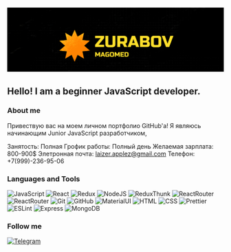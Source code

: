 [![Header](https://github.com/LAIZERLZR/LAIZERLZR/blob/main/LAIZERLZR/assets/Magomed%20Zurabov.png)](https://github.com/LAIZERLZR?tab=repositories)  

## Hello! I am a beginner JavaScript developer.

### About me

Привествую вас на моем личном портфолио GitHub'а!
Я являюсь начинающим Junior JavaScript разработчиком, 


Занятость: Полная
Грофик работы: Полный день
Желаемая зарплата: 800-900$
Элетронная почта: laizer.applez@gmail.com
Телефон: +7(999)-236-95-06
### 


### Languages and Tools
![JavaScript](https://img.shields.io/badge/-JavaScript-090909?style=for-the-badge&logo=JavaScript-090909&logoColor=24CDE7)
![React](https://img.shields.io/badge/-React-090909?style=for-the-badge&logo=React-090909&logoColor=24CDE7)
![Redux](https://img.shields.io/badge/-Redux-090909?style=for-the-badge&logo=Redux-090909&logoColor=24CDE7)
![NodeJS](https://img.shields.io/badge/-NodeJS-090909?style=for-the-badge&logo=NodeJS-090909&logoColor=24CDE7)
![ReduxThunk](https://img.shields.io/badge/-ReduxThunk-090909?style=for-the-badge&logo=ReduxThunk-090909&logoColor=24CDE7)
![ReactRouter](https://img.shields.io/badge/-ReactRouter-090909?style=for-the-badge&logo=ReactRouter-090909&logoColor=24CDE7)
![ReactRouter](https://img.shields.io/badge/-React-090909?style=for-the-badge&logo=React-090909&logoColor=24CDE7)
![Git](https://img.shields.io/badge/-Git-090909?style=for-the-badge&logo=Git-090909&logoColor=24CDE7)
![GitHub](https://img.shields.io/badge/-GitHub-090909?style=for-the-badge&logo=GitHub-090909&logoColor=24CDE7)
![MaterialUI](https://img.shields.io/badge/-MaterialUI-090909?style=for-the-badge&logo=MaterialUI-090909&logoColor=24CDE7)
![HTML](https://img.shields.io/badge/-HTML-090909?style=for-the-badge&logo=HTML-090909&logoColor=24CDE7)
![CSS](https://img.shields.io/badge/-CSS-090909?style=for-the-badge&logo=CSS-090909&logoColor=24CDE7)
![Prettier](https://img.shields.io/badge/-Prettier-090909?style=for-the-badge&logo=Prettier-090909&logoColor=24CDE7)
![ESLint](https://img.shields.io/badge/-ESLint-090909?style=for-the-badge&logo=ESLint-090909&logoColor=24CDE7)
![Express](https://img.shields.io/badge/-Express-090909?style=for-the-badge&logo=Express-090909&logoColor=24CDE7)
![MongoDB](https://img.shields.io/badge/-MongoDB-090909?style=for-the-badge&logo=MongoDB-090909&logoColor=24CDE7)



### Follow me

[![Telegram](https://img.shields.io/badge/-Telegram-090909?style=for-the-badge&logo=Telegram-090909&logoColor=24CDE7)](https://t.me/ZurabovMagomed)


